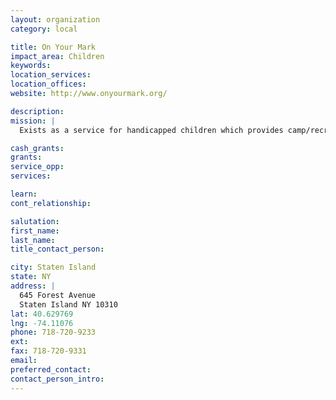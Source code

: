 ```yaml
---
layout: organization
category: local

title: On Your Mark
impact_area: Children
keywords: 
location_services: 
location_offices: 
website: http://www.onyourmark.org/

description: 
mission: |
  Exists as a service for handicapped children which provides camp/recreational programs, day programs, and housing and residential services.

cash_grants: 
grants: 
service_opp: 
services: 

learn: 
cont_relationship: 

salutation: 
first_name: 
last_name: 
title_contact_person: 

city: Staten Island
state: NY
address: |
  645 Forest Avenue     
  Staten Island NY 10310
lat: 40.629769
lng: -74.11076
phone: 718-720-9233
ext: 
fax: 718-720-9331
email: 
preferred_contact: 
contact_person_intro: 
---
```

